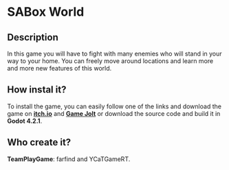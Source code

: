 # SABox World

## Description
In this game you will have to fight with many enemies who will stand in your way to your home. 
You can freely move around locations and learn more and more new features of this world.

## How instal it?
To install the game, you can easily follow one of the links and download the game on **[itch.io](https://teamplaygame.itch.io/sabox-world)** and **[Game Jolt](https://gamejolt.com/games/SABox-World/881251)** or download the source code and build it in **Godot 4.2.1**.

## Who create it?
**TeamPlayGame**: farfind and YCaTGameRT.
